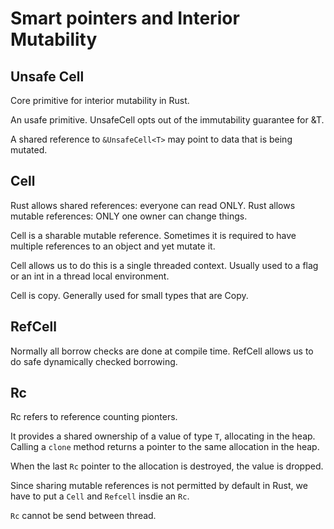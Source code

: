 # Smart pointers and Interior Mutability


## Unsafe Cell

Core primitive for interior mutability in Rust.

An usafe primitive. UnsafeCell opts out of the immutability guarantee for &T.

A shared reference to `&UnsafeCell<T>` may point to data that is being mutated.




## Cell

Rust allows shared references: everyone can read ONLY.
Rust allows mutable references: ONLY one owner can change things.

Cell is a sharable mutable reference. Sometimes it is required to have multiple references to an object and yet mutate it.

Cell allows us to do this is a single threaded context. Usually used to a flag or an int in a thread local environment.

Cell is copy. Generally used for small types that are Copy.


## RefCell

Normally all borrow checks are done at compile time. 
RefCell allows us to do safe dynamically checked borrowing.


## Rc

Rc refers to reference counting pionters. 

It provides a shared ownership of a value of type `T`, allocating in the heap. Calling a `clone` method returns a pointer to the same allocation in the heap.

When the last `Rc` pointer to the allocation is destroyed, the value is dropped.

Since sharing mutable references is not permitted by default in Rust, we have to put a 
`Cell` and `Refcell` insdie an `Rc`.

`Rc` cannot be send between thread.


